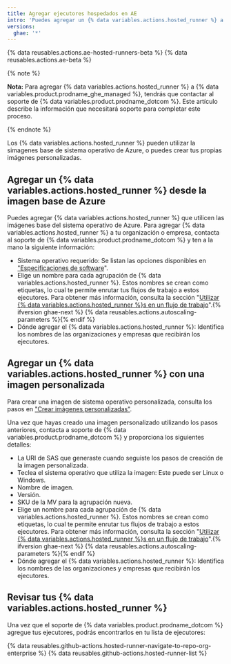 ```yaml
---
title: Agregar ejecutores hospedados en AE
intro: 'Puedes agregar un {% data variables.actions.hosted_runner %} a una organización o empresa.'
versions:
  ghae: '*'
---
```


{% data reusables.actions.ae-hosted-runners-beta %}
{% data reusables.actions.ae-beta %}

{% note %}

**Nota:** Para agregar {% data variables.actions.hosted_runner %} a {% data variables.product.prodname_ghe_managed %}, tendrás que contactar al soporte de {% data variables.product.prodname_dotcom %}. Este artículo describe la información que necesitará soporte para completar este proceso.

{% endnote %}

Los {% data variables.actions.hosted_runner %} pueden utilizar la simagenes base de sistema operativo de Azure, o puedes crear tus propias imágenes personalizadas.

## Agregar un {% data variables.actions.hosted_runner %} desde la imagen base de Azure

Puedes agregar {% data variables.actions.hosted_runner %} que utilicen las imágenes base del sistema operativo de Azure. Para agregar {% data variables.actions.hosted_runner %} a tu organización o empresa, contacta al soporte de {% data variables.product.prodname_dotcom %} y ten a la mano la siguiente información:
 - Sistema operativo requerido: Se listan las opciones disponibles en ["Especificaciones de software](/actions/using-github-hosted-runners/about-ae-hosted-runners#software-specifications)".
 - Elige un nombre para cada agrupación de {% data variables.actions.hosted_runner %}. Estos nombres se crean como etiquetas, lo cual te permite enrutar tus flujos de trabajo a estos ejecutores. Para obtener más información, consulta la sección "[Utilizar {% data variables.actions.hosted_runner %}s en un flujo de trabajo](/actions/using-github-hosted-runners/using-ae-hosted-runners-in-a-workflow)".{% ifversion ghae-next %}
{% data reusables.actions.autoscaling-parameters %}{% endif %}
 - Dónde agregar el {% data variables.actions.hosted_runner %}: Identifica los nombres de las organizaciones y empresas que recibirán los ejecutores.

## Agregar un {% data variables.actions.hosted_runner %} con una imagen personalizada

Para crear una imagen de sistema operativo personalizada, consulta los pasos en ["Crear imágenes personalizadas"](/actions/using-github-hosted-runners/creating-custom-images).

Una vez que hayas creado una imagen personalizado utilizando los pasos anteriores, contacta a soporte de {% data variables.product.prodname_dotcom %} y proporciona los siguientes detalles:

  - La URI de SAS que generaste cuando seguiste los pasos de creación de la imagen personalizada.
  - Teclea el sistema operativo que utiliza la imagen: Este puede ser Linux o Windows.
  - Nombre de imagen.
  - Versión.
  - SKU de la MV para la agrupación nueva.
  - Elige un nombre para cada agrupación de {% data variables.actions.hosted_runner %}. Estos nombres se crean como etiquetas, lo cual te permite enrutar tus flujos de trabajo a estos ejecutores. Para obtener más información, consulta la sección "[Utilizar {% data variables.actions.hosted_runner %}s en un flujo de trabajo](/actions/using-github-hosted-runners/using-ae-hosted-runners-in-a-workflow)".{% ifversion ghae-next %}
{% data reusables.actions.autoscaling-parameters %}{% endif %}
  - Dónde agregar el {% data variables.actions.hosted_runner %}: Identifica los nombres de las organizaciones y empresas que recibirán los ejecutores.

## Revisar tus {% data variables.actions.hosted_runner %}

Una vez que el soporte de {% data variables.product.prodname_dotcom %} agregue tus ejecutores, podrás encontrarlos en tu lista de ejecutores:

{% data reusables.github-actions.hosted-runner-navigate-to-repo-org-enterprise %}
{% data reusables.github-actions.hosted-runner-list %}
